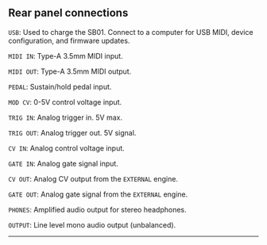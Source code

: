 ## Rear panel connections

<article>

`USB`: Used to charge the SB01. Connect to a computer for USB MIDI, device configuration, and firmware updates.

`MIDI IN`: Type-A 3.5mm MIDI input.

`MIDI OUT`: Type-A 3.5mm MIDI output.

`PEDAL`: Sustain/hold pedal input.

`MOD CV`: 0-5V control voltage input.

`TRIG IN`: Analog trigger in. 5V max.

`TRIG OUT`: Analog trigger out. 5V signal.

`CV IN`: Analog control voltage input.

`GATE IN`: Analog gate signal input.

`CV OUT`: Analog CV output from the `EXTERNAL` engine.

`GATE OUT`: Analog gate signal from the `EXTERNAL` engine.

`PHONES`: Amplified audio output for stereo headphones.

`OUTPUT`: Line level mono audio output (unbalanced).

</article>

---
